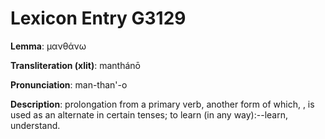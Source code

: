 # Lexicon Entry G3129

**Lemma**: μανθάνω

**Transliteration (xlit)**: manthánō

**Pronunciation**: man-than'-o

**Description**:
prolongation from a primary verb, another form of which, , is used as an alternate in certain tenses; to learn (in any way):--learn, understand.
